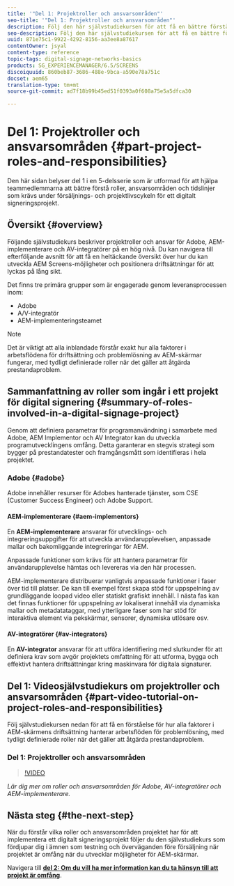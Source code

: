 ```yaml
---
title: '"Del 1: Projektroller och ansvarsområden"'
seo-title: '"Del 1: Projektroller och ansvarsområden"'
description: Följ den här självstudiekursen för att få en bättre förståelse för roller, ansvarsområden och tidslinjer som krävs under försäljnings- och projektlivscykeln för ett digitalt signeringsprojekt.
seo-description: Följ den här självstudiekursen för att få en bättre förståelse för roller, ansvarsområden och tidslinjer som krävs under försäljnings- och projektlivscykeln för ett digitalt signeringsprojekt.
uuid: 871e75c1-9922-4292-8156-aa3ee8a87617
contentOwner: jsyal
content-type: reference
topic-tags: digital-signage-networks-basics
products: SG_EXPERIENCEMANAGER/6.5/SCREENS
discoiquuid: 860beb87-3686-488e-9bca-a590e78a751c
docset: aem65
translation-type: tm+mt
source-git-commit: ad7f18b99b45ed51f0393a0f608a75e5a5dfca30

---
```



# Del 1: Projektroller och ansvarsområden {#part-project-roles-and-responsibilities}

Den här sidan belyser del 1 i en 5-delsserie som är utformad för att hjälpa teammedlemmarna att bättre förstå roller, ansvarsområden och tidslinjer som krävs under försäljnings- och projektlivscykeln för ett digitalt signeringsprojekt.

## Översikt {#overview}

Följande självstudiekurs beskriver projektroller och ansvar för Adobe, AEM-implementerare och AV-integratörer på en hög nivå. Du kan navigera till efterföljande avsnitt för att få en heltäckande översikt över hur du kan utveckla AEM Screens-möjligheter och positionera driftsättningar för att lyckas på lång sikt.

Det finns tre primära grupper som är engagerade genom leveransprocessen inom:

* Adobe
* A/V-integratör
* AEM-implementeringsteamet

>[!NOTE]
>
>Det är viktigt att alla inblandade förstår exakt hur alla faktorer i arbetsflödena för driftsättning och problemlösning av AEM-skärmar fungerar, med tydligt definierade roller när det gäller att åtgärda prestandaproblem.

## Sammanfattning av roller som ingår i ett projekt för digital signering {#summary-of-roles-involved-in-a-digital-signage-project}

Genom att definiera parametrar för programanvändning i samarbete med Adobe, AEM Implementor och AV Integrator kan du utveckla programutvecklingens omfång. Detta garanterar en stegvis strategi som bygger på prestandatester och framgångsmått som identifieras i hela projektet.

### Adobe {#adobe}

Adobe innehåller resurser för Adobes hanterade tjänster, som CSE (Customer Success Engineer) och Adobe Support.

#### AEM-implementerare {#aem-implementors}

En **AEM-implementerare** ansvarar för utvecklings- och integreringsuppgifter för att utveckla användarupplevelsen, anpassade mallar och bakomliggande integreringar för AEM.

Anpassade funktioner som krävs för att hantera parametrar för användarupplevelse hämtas och levereras via den här processen.

AEM-implementerare distribuerar vanligtvis anpassade funktioner i faser över tid till platser. De kan till exempel först skapa stöd för uppspelning av grundläggande loopad video eller statiskt grafiskt innehåll. I nästa fas kan det finnas funktioner för uppspelning av lokaliserat innehåll via dynamiska mallar och metadatataggar, med ytterligare faser som har stöd för interaktiva element via pekskärmar, sensorer, dynamiska utlösare osv.

#### AV-integratörer {#av-integrators}

En **AV-integrator** ansvarar för att utföra identifiering med slutkunder för att definiera krav som avgör projektets omfattning för att utforma, bygga och effektivt hantera driftsättningar kring maskinvara för digitala signaturer.

## Del 1: Videosjälvstudiekurs om projektroller och ansvarsområden {#part-video-tutorial-on-project-roles-and-responsibilities}

Följ självstudiekursen nedan för att få en förståelse för hur alla faktorer i AEM-skärmens driftsättning hanterar arbetsflöden för problemlösning, med tydligt definierade roller när det gäller att åtgärda prestandaproblem.

### Del 1: Projektroller och ansvarsområden

>[!VIDEO](https://video.tv.adobe.com/v/28375)

*Lär dig mer om roller och ansvarsområden för Adobe, AV-integratörer och AEM-implementerare.*

## Nästa steg {#the-next-step}

När du förstår vilka roller och ansvarsområden projektet har för att implementera ett digitalt signeringsprojekt följer du den självstudiekurs som fördjupar dig i ämnen som testning och överväganden före försäljning när projektet är omfång när du utvecklar möjligheter för AEM-skärmar.

Navigera till **[del 2: Om du vill ha mer information kan du ta hänsyn till att projekt är omfång](project-considerations.md)**.
